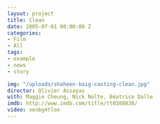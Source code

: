 ```yaml
---
layout: project
title: Clean
date: 2005-07-01 00:00:00 Z
categories:
- Film
- All
tags:
- example
- news
- story

img: "/uploads/shaheen-baig-casting-clean.jpg"
director: Olivier Assayas
with: Maggie Cheung, Nick Nolte, Béatrice Dalle
imdb: http://www.imdb.com/title/tt0388838/
video: xenbg4tloo
---
```



